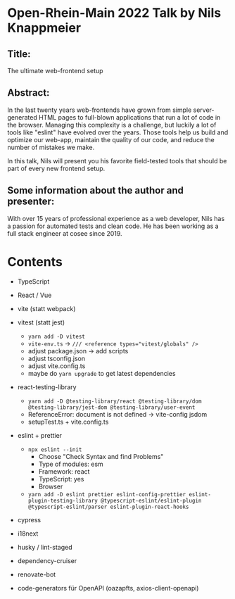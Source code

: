 # Open-Rhein-Main 2022 Talk by Nils Knappmeier 

## Title:

The ultimate web-frontend setup

## Abstract:

In the last twenty years web-frontends have grown from simple server-generated HTML
pages to full-blown applications that run a lot of code in the browser.
Managing this complexity is a challenge, but luckily a lot of tools like "eslint" have evolved over
the years. Those tools help us build and optimize our web-app, maintain the quality
of our code, and reduce the number of mistakes we make.

In this talk, Nils will present you his favorite field-tested tools that 
should be part of every new frontend setup.


## Some information about the author and presenter:

With over 15 years of professional experience as a web developer, 
Nils has a passion for automated tests and clean code. 
He has been working as a full stack engineer at cosee since 2019.


# Contents



* TypeScript
* React / Vue
* vite (statt webpack)
* vitest (statt jest)
  * `yarn add -D vitest`
  * `vite-env.ts` ->  `/// <reference types="vitest/globals" />`
  * adjust package.json -> add scripts
  * adjust tsconfig.json 
  * adjust vite.config.ts
  * maybe do `yarn upgrade` to get latest dependencies
* react-testing-library
  * `yarn add -D @testing-library/react @testing-library/dom @testing-library/jest-dom @testing-library/user-event`
  * ReferenceError: document is not defined -> vite-config jsdom
  * setupTest.ts + vite.config.ts
* eslint + prettier
  * `npx eslint --init`
    * Choose "Check Syntax and find Problems"
    * Type of modules: esm
    * Framework: react
    * TypeScript: yes
    * Browser
  * `yarn add -D eslint prettier eslint-config-prettier eslint-plugin-testing-library @typescript-eslint/eslint-plugin @typescript-eslint/parser eslint-plugin-react-hooks`
    
* cypress
* i18next
* husky / lint-staged
* dependency-cruiser
* renovate-bot
* code-generators für OpenAPI (oazapfts, axios-client-openapi)

